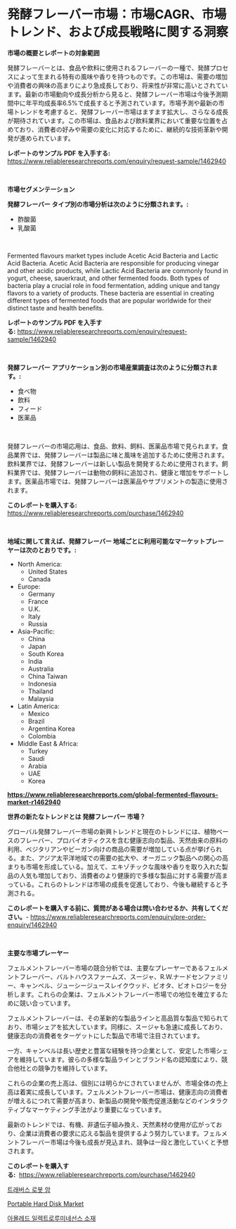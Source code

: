 <p><h1>発酵フレーバー市場：市場CAGR、市場トレンド、および成長戦略に関する洞察</h1></p><p><strong>市場の概要とレポートの対象範囲</strong></p>
<p><p>発酵フレーバーとは、食品や飲料に使用されるフレーバーの一種で、発酵プロセスによって生まれる特有の風味や香りを持つものです。この市場は、需要の増加や消費者の興味の高まりにより急成長しており、将来性が非常に高いとされています。最新の市場動向や成長分析から見ると、発酵フレーバー市場は今後予測期間中に年平均成長率6.5%で成長すると予測されています。市場予測や最新の市場トレンドを考慮すると、発酵フレーバー市場はますます拡大し、さらなる成長が期待されています。この市場は、食品および飲料業界において重要な位置を占めており、消費者の好みや需要の変化に対応するために、継続的な技術革新や開発が進められています。</p></p>
<p><strong>レポートのサンプル PDF を入手する:</strong> <a href="https://www.reliableresearchreports.com/enquiry/request-sample/1462940">https://www.reliableresearchreports.com/enquiry/request-sample/1462940</a></p>
<p>&nbsp;</p>
<p><strong>市場セグメンテーション</strong></p>
<p><strong>発酵フレーバー タイプ別の市場分析は次のように分類されます。:</strong></p>
<p><ul><li>酢酸菌</li><li>乳酸菌</li></ul></p>
<p>&nbsp;</p>
<p><p>Fermented flavours market types include Acetic Acid Bacteria and Lactic Acid Bacteria. Acetic Acid Bacteria are responsible for producing vinegar and other acidic products, while Lactic Acid Bacteria are commonly found in yogurt, cheese, sauerkraut, and other fermented foods. Both types of bacteria play a crucial role in food fermentation, adding unique and tangy flavors to a variety of products. These bacteria are essential in creating different types of fermented foods that are popular worldwide for their distinct taste and health benefits.</p></p>
<p><strong>レポートのサンプル PDF を入手する:</strong>&nbsp;<a href="https://www.reliableresearchreports.com/enquiry/request-sample/1462940">https://www.reliableresearchreports.com/enquiry/request-sample/1462940</a></p>
<p>&nbsp;</p>
<p><strong> 発酵フレーバー アプリケーション別の市場産業調査は次のように分類されます。:</strong></p>
<p><ul><li>食べ物</li><li>飲料</li><li>フィード</li><li>医薬品</li></ul></p>
<p>&nbsp;</p>
<p><p>発酵フレーバーの市場応用は、食品、飲料、飼料、医薬品市場で見られます。食品業界では、発酵フレーバーは製品に味と風味を追加するために使用されます。飲料業界では、発酵フレーバーは新しい製品を開発するために使用されます。飼料業界では、発酵フレーバーは動物の飼料に追加され、健康と増加をサポートします。医薬品市場では、発酵フレーバーは医薬品やサプリメントの製造に使用されます。</p></p>
<p><strong>このレポートを購入する:</strong>&nbsp; <a href="https://www.reliableresearchreports.com/purchase/1462940">https://www.reliableresearchreports.com/purchase/1462940</a></p>
<p>&nbsp;</p>
<p><strong>地域に関して言えば、発酵フレーバー 地域ごとに利用可能なマーケットプレーヤーは次のとおりです。:</strong></p>
<p><ul>
    <li>
        North America:
        <ul>
            <li>United States</li>
            <li>Canada</li>
        </ul>
    </li>
    <li>
        Europe:
        <ul>
            <li>Germany</li>
            <li>France</li>
            <li>U.K.</li>
            <li>Italy</li>
            <li>Russia</li>
        </ul>
    </li>
    <li>
        Asia-Pacific:
        <ul>
            <li>China</li>
            <li>Japan</li>
            <li>South Korea</li>
            <li>India</li>
            <li>Australia</li>
            <li>China Taiwan</li>
            <li>Indonesia</li>
            <li>Thailand</li>
            <li>Malaysia</li>
        </ul>
    </li>
    <li>
        Latin America:
        <ul>
            <li>Mexico</li>
            <li>Brazil</li>
            <li>Argentina Korea</li>
            <li>Colombia</li>
        </ul>
    </li>
    <li>
        Middle East & Africa:
        <ul>
            <li>Turkey</li>
            <li>Saudi</li>
            <li>Arabia</li>
            <li>UAE</li>
            <li>Korea</li>
        </ul>
    </li>
    </ul></p>
<p><strong><a href="https://www.reliableresearchreports.com/global-fermented-flavours-market-r1462940">https://www.reliableresearchreports.com/global-fermented-flavours-market-r1462940</a></strong>&nbsp;</p>
<p><strong>世界の新たなトレンドとは 発酵フレーバー 市場？</strong></p>
<p><p>グローバル発酵フレーバー市場の新興トレンドと現在のトレンドには、植物ベースのフレーバー、プロバイオティクスを含む健康志向の製品、天然由来の原料の利用、ベジタリアンやビーガン向けの商品の需要が増加している点が挙げられる。また、アジア太平洋地域での需要の拡大や、オーガニック製品への関心の高まりも市場を形成している。加えて、エキゾチックな風味や香りを取り入れた製品の人気も増加しており、消費者のより健康的で多様な製品に対する需要が高まっている。これらのトレンドは市場の成長を促進しており、今後も継続すると予測される。</p></p>
<p><strong>このレポートを購入する前に、質問がある場合は問い合わせるか、共有してください。</strong>- <a href="https://www.reliableresearchreports.com/enquiry/pre-order-enquiry/1462940">https://www.reliableresearchreports.com/enquiry/pre-order-enquiry/1462940</a></p>
<p>&nbsp;</p>
<p><strong>主要な市場プレーヤー</strong></p>
<p><p>フェルメントフレーバー市場の競合分析では、主要なプレーヤーであるフェルメントフレーバー、バルトハウスファームズ、スージャ、R.W.ナードセンファミリー、キャンベル、ジューシージュースレイクウッド、ビオタ、ビオトロジーを分析します。これらの企業は、フェルメントフレーバー市場での地位を確立するために競い合っています。</p><p>フェルメントフレーバーは、その革新的な製品ラインと高品質な製品で知られており、市場シェアを拡大しています。同様に、スージャも急速に成長しており、健康志向の消費者をターゲットにした製品で市場で注目されています。</p><p>一方、キャンベルは長い歴史と豊富な経験を持つ企業として、安定した市場シェアを維持しています。彼らの多様な製品ラインとブランド名の認知度により、競合他社との競争力を維持しています。</p><p>これらの企業の売上高は、個別には明らかにされていませんが、市場全体の売上高は着実に成長しています。フェルメントフレーバー市場は、健康志向の消費者が増えるにつれて需要が高まり、新製品の開発や販売促進活動などのインタラクティブなマーケティング手法がより重要になっています。</p><p>最新のトレンドでは、有機、非遺伝子組み換え、天然素材の使用が広がっており、企業は消費者の要求に応える製品を提供するよう努力しています。フェルメントフレーバー市場は今後も成長が見込まれ、競争は一段と激化していくと予想されます。</p></p>
<p><strong>このレポートを購入する:</strong>&nbsp;&nbsp;<a href="https://www.reliableresearchreports.com/purchase/1462940">https://www.reliableresearchreports.com/purchase/1462940</a></p>
<p><p><a href="https://github.com/WilburKihn5676/Market-Research-Report-List-2/blob/main/724176892647.md">트래버스 로봇 암</a></p><p><a href="https://issuu.com/reportprime-2/docs/portable-hard-disk-market-size-2030.pptx">Portable Hard Disk Market</a></p><p><a href="https://github.com/wallacBahrtyinger567686/Market-Research-Report-List-2/blob/main/754643392649.md">아몰레드 일렉트로루미네선스 소재</a></p></p>